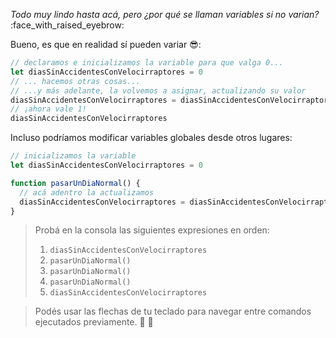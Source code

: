 _Todo muy lindo hasta acá, pero ¿por qué se llaman variables si no varian?_ :face_with_raised_eyebrow:

Bueno, es que en realidad sí pueden variar :sunglasses::

```javascript
// declaramos e inicializamos la variable para que valga 0...
let diasSinAccidentesConVelocirraptores = 0
// ... hacemos otras cosas...
// ...y más adelante, la volvemos a asignar, actualizando su valor
diasSinAccidentesConVelocirraptores = diasSinAccidentesConVelocirraptores + 1
// ¡ahora vale 1!
diasSinAccidentesConVelocirraptores
```

Incluso podríamos modificar variables globales desde otros lugares:

```javascript
// inicializamos la variable 
let diasSinAccidentesConVelocirraptores = 0

function pasarUnDiaNormal() {
  // acá adentro la actualizamos
  diasSinAccidentesConVelocirraptores = diasSinAccidentesConVelocirraptores + 1
}
```

> Probá en la consola las siguientes expresiones en orden:
>
> 1. `diasSinAccidentesConVelocirraptores`
> 2. `pasarUnDiaNormal()`
> 3. `pasarUnDiaNormal()`
> 4. `pasarUnDiaNormal()`
> 5. `diasSinAccidentesConVelocirraptores`

> Podés usar las flechas de tu teclado para navegar entre comandos ejecutados previamente. :arrow_up_small: :arrow_down_small: